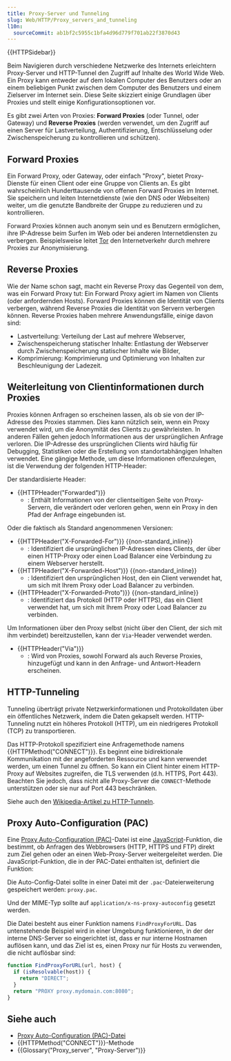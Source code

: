 ```yaml
---
title: Proxy-Server und Tunneling
slug: Web/HTTP/Proxy_servers_and_tunneling
l10n:
  sourceCommit: ab1bf2c5955c1bfa4d96d779f701ab22f3870d43
---
```


{{HTTPSidebar}}

Beim Navigieren durch verschiedene Netzwerke des Internets erleichtern Proxy-Server und HTTP-Tunnel den Zugriff auf Inhalte des World Wide Web. Ein Proxy kann entweder auf dem lokalen Computer des Benutzers oder an einem beliebigen Punkt zwischen dem Computer des Benutzers und einem Zielserver im Internet sein. Diese Seite skizziert einige Grundlagen über Proxies und stellt einige Konfigurationsoptionen vor.

Es gibt zwei Arten von Proxies: **Forward Proxies** (oder Tunnel, oder Gateway) und **Reverse Proxies** (werden verwendet, um den Zugriff auf einen Server für Lastverteilung, Authentifizierung, Entschlüsselung oder Zwischenspeicherung zu kontrollieren und schützen).

## Forward Proxies

Ein Forward Proxy, oder Gateway, oder einfach "Proxy", bietet Proxy-Dienste für einen Client oder eine Gruppe von Clients an. Es gibt wahrscheinlich Hunderttausende von offenen Forward Proxies im Internet. Sie speichern und leiten Internetdienste (wie den DNS oder Webseiten) weiter, um die genutzte Bandbreite der Gruppe zu reduzieren und zu kontrollieren.

Forward Proxies können auch anonym sein und es Benutzern ermöglichen, ihre IP-Adresse beim Surfen im Web oder bei anderen Internetdiensten zu verbergen. Beispielsweise leitet [Tor](https://www.torproject.org/) den Internetverkehr durch mehrere Proxies zur Anonymisierung.

## Reverse Proxies

Wie der Name schon sagt, macht ein Reverse Proxy das Gegenteil von dem, was ein Forward Proxy tut: Ein Forward Proxy agiert im Namen von Clients (oder anfordernden Hosts). Forward Proxies können die Identität von Clients verbergen, während Reverse Proxies die Identität von Servern verbergen können. Reverse Proxies haben mehrere Anwendungsfälle, einige davon sind:

- Lastverteilung: Verteilung der Last auf mehrere Webserver,
- Zwischenspeicherung statischer Inhalte: Entlastung der Webserver durch Zwischenspeicherung statischer Inhalte wie Bilder,
- Komprimierung: Komprimierung und Optimierung von Inhalten zur Beschleunigung der Ladezeit.

## Weiterleitung von Clientinformationen durch Proxies

Proxies können Anfragen so erscheinen lassen, als ob sie von der IP-Adresse des Proxies stammen. Dies kann nützlich sein, wenn ein Proxy verwendet wird, um die Anonymität des Clients zu gewährleisten. In anderen Fällen gehen jedoch Informationen aus der ursprünglichen Anfrage verloren. Die IP-Adresse des ursprünglichen Clients wird häufig für Debugging, Statistiken oder die Erstellung von standortabhängigen Inhalten verwendet. Eine gängige Methode, um diese Informationen offenzulegen, ist die Verwendung der folgenden HTTP-Header:

Der standardisierte Header:

- {{HTTPHeader("Forwarded")}}
  - : Enthält Informationen von der clientseitigen Seite von Proxy-Servern, die verändert oder verloren gehen, wenn ein Proxy in den Pfad der Anfrage eingebunden ist.

Oder die faktisch als Standard angenommenen Versionen:

- {{HTTPHeader("X-Forwarded-For")}} {{non-standard_inline}}
  - : Identifiziert die ursprünglichen IP-Adressen eines Clients, der über einen HTTP-Proxy oder einen Load Balancer eine Verbindung zu einem Webserver herstellt.
- {{HTTPHeader("X-Forwarded-Host")}} {{non-standard_inline}}
  - : Identifiziert den ursprünglichen Host, den ein Client verwendet hat, um sich mit Ihrem Proxy oder Load Balancer zu verbinden.
- {{HTTPHeader("X-Forwarded-Proto")}} {{non-standard_inline}}
  - : Identifiziert das Protokoll (HTTP oder HTTPS), das ein Client verwendet hat, um sich mit Ihrem Proxy oder Load Balancer zu verbinden.

Um Informationen über den Proxy selbst (nicht über den Client, der sich mit ihm verbindet) bereitzustellen, kann der `Via`-Header verwendet werden.

- {{HTTPHeader("Via")}}
  - : Wird von Proxies, sowohl Forward als auch Reverse Proxies, hinzugefügt und kann in den Anfrage- und Antwort-Headern erscheinen.

## HTTP-Tunneling

Tunneling überträgt private Netzwerkinformationen und Protokolldaten über ein öffentliches Netzwerk, indem die Daten gekapselt werden. HTTP-Tunneling nutzt ein höheres Protokoll (HTTP), um ein niedrigeres Protokoll (TCP) zu transportieren.

Das HTTP-Protokoll spezifiziert eine Anfragemethode namens {{HTTPMethod("CONNECT")}}. Es beginnt eine bidirektionale Kommunikation mit der angeforderten Ressource und kann verwendet werden, um einen Tunnel zu öffnen. So kann ein Client hinter einem HTTP-Proxy auf Websites zugreifen, die TLS verwenden (d.h. HTTPS, Port 443). Beachten Sie jedoch, dass nicht alle Proxy-Server die `CONNECT`-Methode unterstützen oder sie nur auf Port 443 beschränken.

Siehe auch den [Wikipedia-Artikel zu HTTP-Tunneln](https://en.wikipedia.org/wiki/HTTP_tunnel).

## Proxy Auto-Configuration (PAC)

Eine [Proxy Auto-Configuration (PAC)](/de/docs/Web/HTTP/Proxy_servers_and_tunneling/Proxy_Auto-Configuration_PAC_file)-Datei ist eine [JavaScript](/de/docs/Web/JavaScript)-Funktion, die bestimmt, ob Anfragen des Webbrowsers (HTTP, HTTPS und FTP) direkt zum Ziel gehen oder an einen Web-Proxy-Server weitergeleitet werden. Die JavaScript-Funktion, die in der PAC-Datei enthalten ist, definiert die Funktion:

Die Auto-Config-Datei sollte in einer Datei mit der `.pac`-Dateierweiterung gespeichert werden: `proxy.pac`.

Und der MIME-Typ sollte auf `application/x-ns-proxy-autoconfig` gesetzt werden.

Die Datei besteht aus einer Funktion namens `FindProxyForURL`. Das untenstehende Beispiel wird in einer Umgebung funktionieren, in der der interne DNS-Server so eingerichtet ist, dass er nur interne Hostnamen auflösen kann, und das Ziel ist es, einen Proxy nur für Hosts zu verwenden, die nicht auflösbar sind:

```js
function FindProxyForURL(url, host) {
  if (isResolvable(host)) {
    return "DIRECT";
  }
  return "PROXY proxy.mydomain.com:8080";
}
```

## Siehe auch

- [Proxy Auto-Configuration (PAC)-Datei](/de/docs/Web/HTTP/Proxy_servers_and_tunneling/Proxy_Auto-Configuration_PAC_file)
- {{HTTPMethod("CONNECT")}}-Methode
- {{Glossary("Proxy_server", "Proxy-Server")}}
